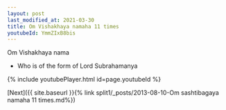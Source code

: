 ```yaml
---
layout: post
last_modified_at: 2021-03-30
title: Om Vishakhaya namaha 11 times
youtubeId: YmmZIxB8bis
---
```

 
 
Om Vishakhaya nama 
 
 -  Who is of the form of Lord Subrahamanya 
 
  
 
  
 
 
 
 
 
 


{% include youtubePlayer.html id=page.youtubeId %}
 
[Next]({{ site.baseurl }}{% link  split1/_posts/2013-08-10-Om sashtibagaya namaha 11 times.md%})
 
